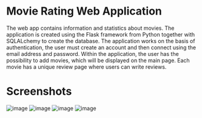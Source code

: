 # Movie Rating Web Application

The web app contains information and statistics about movies. The application is created using the Flask framework from Python together with SQLALchemy to create the database. The application works on the basis of authentication, the user must create an account and then connect using the email address and password. Within the application, the user has the possibility to add movies, which will be displayed on the main page. Each movie has a unique review page where users can write reviews.

# Screenshots
![image](https://github.com/SilviuAlexandru/MovieRatingWebApp/assets/119167365/7565094b-dba4-41cb-a0c6-06309394d866)
![image](https://github.com/SilviuAlexandru/MovieRatingWebApp/assets/119167365/1ccb7fa3-d446-46a3-9c20-8e736a8a4d96)
![image](https://github.com/SilviuAlexandru/MovieRatingWebApp/assets/119167365/bac40c2d-3b42-4b63-8516-9683490c72f0)           ![image](https://github.com/SilviuAlexandru/MovieRatingWebApp/assets/119167365/becd8007-c3e2-462c-a800-9b0627a945b0)






